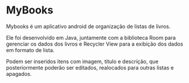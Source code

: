 # MyBooks


Mybooks é um aplicativo android de organização de listas de livros.

Ele foi desenvolvido em Java, juntamente com a biblioteca Room para gerenciar os dados dos livros e Recycler View para a exibição dos dados em formato de lista.

Podem ser inseridos itens com imagem, título e descrição, que posteriormente poderão ser editados, realocados para outras listas e apagados.
